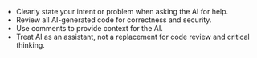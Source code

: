 
- Clearly state your intent or problem when asking the AI for help.
- Review all AI-generated code for correctness and security.
- Use comments to provide context for the AI.
- Treat AI as an assistant, not a replacement for code review and critical thinking.